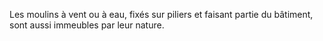   
 Les moulins à vent ou à eau, fixés sur piliers et faisant partie du bâtiment, sont aussi immeubles par leur nature.  

  
